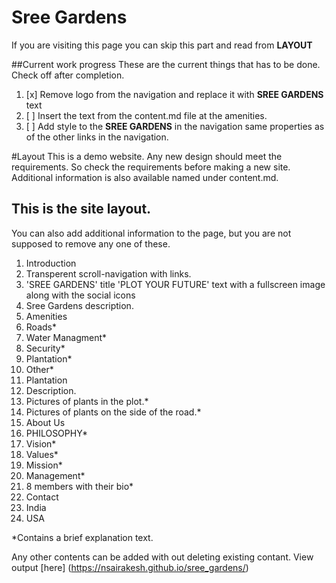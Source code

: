 # Sree Gardens
If you are visiting this page you can skip this part and read from __LAYOUT__

##Current work progress
These are the current things that has to be done. Check off after completion.

1. [x] Remove logo from the navigation and replace it with __SREE GARDENS__ text
2. [ ] Insert the text from the content.md file at the amenities.
3. [ ] Add style to the __SREE GARDENS__ in the navigation same properties as of the other links in the navigation.

#Layout
This is a demo website. Any new design should meet the requirements. So check the requirements before making a new site. Additional information is also available named under content.md.

## This is the site layout.
You can also add additional information to the page, but you are not supposed to remove any one of these.

1. Introduction
  1. Transperent scroll-navigation with links.
  2. 'SREE GARDENS' title 'PLOT YOUR FUTURE' text with a fullscreen image along with the social icons
  3. Sree Gardens description.
2. Amenities
 1. Roads*
 2. Water Managment*
 3. Security*
 4. Plantation*
 5. Other*
3. Plantation
  1. Description.
  2. Pictures of plants in the plot.*
  3. Pictures of plants on the side of the road.*
4. About Us
  1. PHILOSOPHY*
  2. Vision*
  3. Values*
  4. Mission*
  5. Management*
  4. 8 members with their bio*
5. Contact
 1. India
 2. USA
 
 *Contains a  brief explanation text.
 
 Any other contents can be added with out deleting existing contant.
View output [here] (https://nsairakesh.github.io/sree_gardens/)
